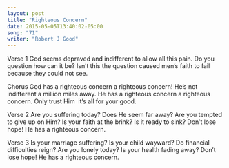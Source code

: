 ```yaml
---
layout: post
title: "Righteous Concern"
date: 2015-05-05T13:40:02-05:00
song: "71"
writer: "Robert J Good"
---
```

Verse 1
God seems depraved and indifferent to allow all this pain. 
Do you question how can it be? 
Isn’t this the question caused men’s faith to fail because they could not see.

Chorus
God has a righteous concern a righteous concern! 
He’s not indifferent a million miles away. 
He has a righteous concern a righteous concern.
Only trust Him ­ it’s all for your good.

Verse 2
Are you suffering today? Does He seem far away? Are you tempted to give up on Him?
Is your faith at the brink? Is it ready to sink? Don’t lose hope! He has a righteous concern.

Verse 3
Is your marriage suffering? Is your child wayward? Do financial difficulties reign?
Are you lonely today? Is your health fading away? Don’t lose hope! 
He has a righteous concern.